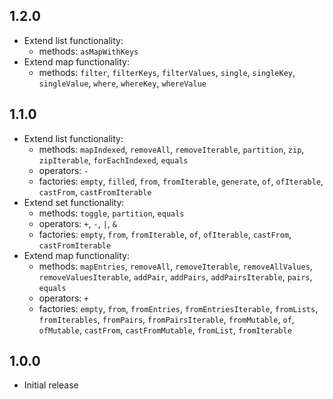 ## 1.2.0

* Extend list functionality:
  * methods: `asMapWithKeys`
* Extend map functionality:
  * methods: `filter`, `filterKeys`, `filterValues`, `single`, `singleKey`, `singleValue`, `where`, `whereKey`, `whereValue`

## 1.1.0

* Extend list functionality:
  * methods: `mapIndexed`, `removeAll`, `removeIterable`, `partition`, `zip`, `zipIterable`, `forEachIndexed`, `equals`
  * operators: `-`
  * factories: `empty`, `filled`, `from`, `fromIterable`, `generate`, `of`, `ofIterable`, `castFrom`, `castFromIterable`
* Extend set functionality:
  * methods: `toggle`, `partition`, `equals`
  * operators: `+`, `-`, `|`, `&`
  * factories: `empty`, `from`, `fromIterable`, `of`, `ofIterable`, `castFrom`, `castFromIterable`
* Extend map functionality:
  * methods: `mapEntries`, `removeAll`, `removeIterable`, `removeAllValues`, `removeValuesIterable`, `addPair`, `addPairs`, `addPairsIterable`, `pairs`, `equals`
  * operators: `+`
  * factories: `empty`, `from`, `fromEntries`, `fromEntriesIterable`, `fromLists`, `fromIterables`, `fromPairs`, `fromPairsIterable`, `fromMutable`, `of`, `ofMutable`, `castFrom`, `castFromMutable`, `fromList`, `fromIterable`

## 1.0.0

* Initial release
